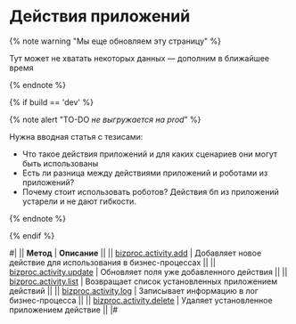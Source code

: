 # Действия приложений

{% note warning "Мы еще обновляем эту страницу" %}

Тут может не хватать некоторых данных — дополним в ближайшее время

{% endnote %}

{% if build == 'dev' %}

{% note alert "TO-DO _не выгружается на prod_" %}

Нужна вводная статья с тезисами:

- Что такое действия приложений и для каких сценариев они могут быть использованы
- Есть ли разница между действиями приложений и роботами из приложений?
- Почему стоит использовать роботов? Действия бп из приложений устарели и не дают гибкости.

{% endnote %}

{% endif %}

#|
|| **Метод** | **Описание** ||
|| [bizproc.activity.add](./bizproc-activity-add.md) | Добавляет новое действие для использования в бизнес-процессах ||
|| [bizproc.activity.update](./bizproc-activity-update.md) | Обновляет поля уже добавленного действия ||
|| [bizproc.activity.list](./bizproc-activity-list.md) | Возвращает список установленных приложением действий ||
|| [bizproc.activity.log](./bizproc-activity-log.md) | Записывает информацию в лог бизнес-процесса ||
|| [bizproc.activity.delete](./bizproc-activity-delete.md) | Удаляет установленное приложением действие ||
|#

